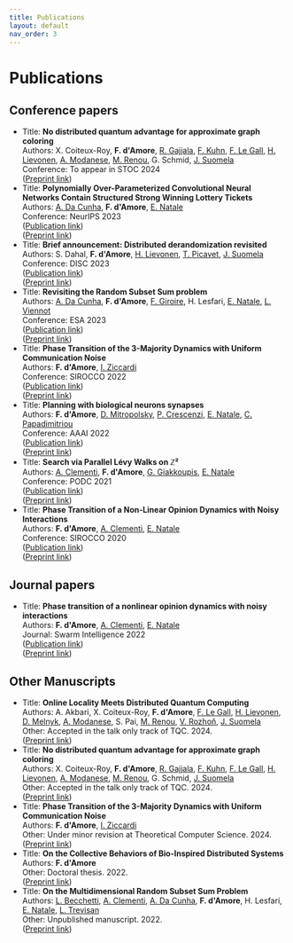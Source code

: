 ```yaml
---
title: Publications
layout: default
nav_order: 3
---
```


# Publications

## Conference papers


- Title: **No distributed quantum advantage for approximate graph coloring**  
Authors: X. Coiteux-Roy, **F. d'Amore**, [R. Gajjala](https://sites.google.com/view/gajjala), [F. Kuhn](https://ac.informatik.uni-freiburg.de/kuhn/), [F. Le Gall](http://www.francoislegall.com/), [H. Lievonen](https://henriklievonen.fi/), [A. Modanese](https://augusto.modanese.net/), [M. Renou](https://marcolivierrenou.com/), G. Schmid, [J. Suomela](https://jukkasuomela.fi/)  
Conference: To appear in STOC 2024  
([Preprint link](https://arxiv.org/abs/2307.09444))
- Title: **Polynomially Over-Parameterized Convolutional Neural Networks Contain Structured Strong Winning Lottery Tickets**  
Authors: [A. Da Cunha](https://arthurwalraven.github.io/), **F. d'Amore**, [E. Natale](https://natema.github.io/ema-webpage/)  
Conference: NeurIPS 2023  
([Publication link](https://papers.nips.cc/paper_files/paper/2023/hash/525338e0d98401a62950bc7c454eb83d-Abstract-Conference.html))  
([Preprint link](https://arxiv.org/abs/2311.09858))
- Title: **Brief announcement: Distributed derandomization revisited**  
Authors: S. Dahal, **F. d'Amore**, [H. Lievonen](https://henriklievonen.fi/), [T. Picavet](https://www.timothepicavet.fr/), [J. Suomela](https://jukkasuomela.fi/)  
Conference: DISC 2023  
([Publication link](https://drops.dagstuhl.de/opus/volltexte/2023/19166/))  
([Preprint link](https://arxiv.org/abs/2305.07351))
- Title: **Revisiting the Random Subset Sum problem**  
Authors: [A. Da Cunha](https://arthurwalraven.github.io/), **F. d'Amore**, [F. Giroire](https://www-sop.inria.fr/members/Frederic.Giroire/), H. Lesfari, [E. Natale](https://natema.github.io/ema-webpage/), [L. Viennot](https://who.rocq.inria.fr/Laurent.Viennot/)  
Conference: ESA 2023  
([Publication link](https://drops.dagstuhl.de/opus/volltexte/2023/18690/))  
([Preprint link](https://arxiv.org/abs/2204.13929))
- Title: **Phase Transition of the 3-Majority Dynamics with Uniform Communication Noise**  
Authors: **F. d'Amore**, [I. Ziccardi](https://sites.google.com/view/isabellaziccardi/)  
Conference: SIROCCO 2022  
([Publication link](https://link.springer.com/chapter/10.1007/978-3-031-09993-9_6))  
([Preprint link](https://arxiv.org/abs/2112.03543))
- Title: **Planning with biological neurons synapses**  
Authors: **F. d'Amore**, [D. Mitropolsky](https://dmitropolsky.github.io/), [P. Crescenzi](https://www.pilucrescenzi.it/), [E. Natale](https://natema.github.io/ema-webpage/), [C. Papadimitriou](https://www.engineering.columbia.edu/faculty/christos-papadimitriou)  
Conference: AAAI 2022  
([Publication link](https://ojs.aaai.org/index.php/AAAI/article/view/19875))  
([Preprint link](https://arxiv.org/abs/2112.08186))
- Title: **Search via Parallel Lévy Walks on &#8484;&#x00B2;**  
Authors: [A. Clementi](https://www.mat.uniroma2.it/~clementi/), **F. d'Amore**, [G. Giakkoupis](https://sites.google.com/site/ggiakk/home), [E. Natale](https://natema.github.io/ema-webpage/)  
Conference: PODC 2021  
([Publication link](https://dl.acm.org/doi/10.1145/3465084.3467921))  
([Preprint link](https://arxiv.org/abs/2004.01562))
- Title: **Phase Transition of a Non-Linear Opinion Dynamics with Noisy Interactions**  
Authors: **F. d'Amore**, [A. Clementi](https://www.mat.uniroma2.it/~clementi/), [E. Natale](https://natema.github.io/ema-webpage/)  
Conference: SIROCCO 2020  
([Publication link](https://link.springer.com/chapter/10.1007/978-3-030-54921-3_15))  
([Preprint link](https://arxiv.org/abs/2005.07423))



## Journal papers


- Title: **Phase transition of a nonlinear opinion dynamics with noisy interactions**  
Authors: **F. d'Amore**, [A. Clementi](https://www.mat.uniroma2.it/~clementi/), [E. Natale](https://natema.github.io/ema-webpage/)  
Journal: Swarm Intelligence 2022  
([Publication link](https://link.springer.com/article/10.1007/s11721-022-00217-w))  
([Preprint link](https://arxiv.org/abs/2005.07423))



## Other Manuscripts 


- Title: **Online Locality Meets Distributed Quantum Computing**  
Authors: A. Akbari, X. Coiteux-Roy, **F. d'Amore**, [F. Le Gall](http://www.francoislegall.com/), [H. Lievonen](https://henriklievonen.fi/), [D. Melnyk](https://darya-melnyk.github.io/), [A. Modanese](https://augusto.modanese.net/), S. Pai, [M. Renou](https://marcolivierrenou.com/), [V. Rozhoň](https://n.ethz.ch/~rozhonv/), [J. Suomela](https://jukkasuomela.fi/)  
Other: Accepted in the talk only track of TQC. 2024.  
([Preprint link](https://arxiv.org/abs/2403.01903))
- Title: **No distributed quantum advantage for approximate graph coloring**  
Authors: X. Coiteux-Roy, **F. d'Amore**, [R. Gajjala](https://sites.google.com/view/gajjala), [F. Kuhn](https://ac.informatik.uni-freiburg.de/kuhn/), [F. Le Gall](http://www.francoislegall.com/), [H. Lievonen](https://henriklievonen.fi/), [A. Modanese](https://augusto.modanese.net/), [M. Renou](https://marcolivierrenou.com/), G. Schmid, [J. Suomela](https://jukkasuomela.fi/)  
Other: Accepted in the talk only track of TQC. 2024.  
([Preprint link](https://arxiv.org/abs/2307.09444))
- Title: **Phase Transition of the 3-Majority Dynamics with Uniform Communication Noise**  
Authors: **F. d'Amore**, [I. Ziccardi](https://sites.google.com/view/isabellaziccardi/)  
Other: Under minor revision at Theoretical Computer Science. 2024.  
([Preprint link](https://arxiv.org/abs/2112.03543))
- Title: **On the Collective Behaviors of Bio-Inspired Distributed Systems**  
Authors: **F. d'Amore**  
Other: Doctoral thesis. 2022.  
([Preprint link](https://cnrs.hal.science/tel-03906167/))
- Title: **On the Multidimensional Random Subset Sum Problem**  
Authors: [L. Becchetti](https://www.diag.uniroma1.it/~becchett/), [A. Clementi](https://www.mat.uniroma2.it/~clementi/), [A. Da Cunha](https://arthurwalraven.github.io/), **F. d'Amore**, H. Lesfari, [E. Natale](https://natema.github.io/ema-webpage/), [L. Trevisan](https://lucatrevisan.github.io/)  
Other: Unpublished manuscript. 2022.  
([Preprint link](https://arxiv.org/abs/2207.13944))

